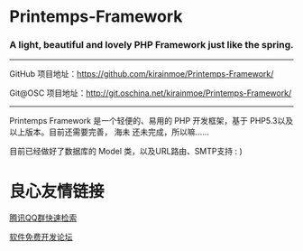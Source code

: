 # Printemps-Framework

### A light, beautiful and lovely PHP Framework just like the spring.

----

GitHub 项目地址：https://github.com/kirainmoe/Printemps-Framework/

Git@OSC 项目地址：http://git.oschina.net/kirainmoe/Printemps-Framework/

----

Printemps Framework 是一个轻便的、易用的 PHP 开发框架，基于 PHP5.3以及以上版本。目前还需要完善， 海未 还未完成，所以嘛……

目前已经做好了数据库的 Model 类，以及URL路由、SMTP支持 : )


 # 良心友情链接

[腾讯QQ群快速检索](http://u.720life.cn/s/8cf73f7c)

[软件免费开发论坛](http://u.720life.cn/s/bbb01dc0)